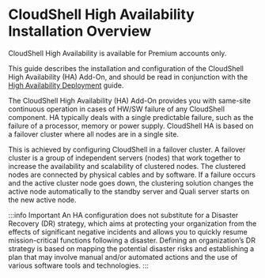# CloudShell High Availability Installation Overview

CloudShell High Availability is available for Premium accounts only.

This guide describes the installation and configuration of the CloudShell High Availability (HA) Add-On, and should be read in conjunction with the [High Availability Deployment](https://help.quali.com/Online%20Help/0.0/Portal/Content/HA-Deploy/HA-Deploy-Home.htm) guide.

The CloudShell High Availability (HA) Add-On provides you with same-site continuous operation in cases of HW/SW failure of any CloudShell component. HA typically deals with a single predictable failure, such as the failure of a processor, memory or power supply. CloudShell HA is based on a failover cluster where all nodes are in a single site.

This is achieved by configuring CloudShell in a failover cluster. A failover cluster is a group of independent servers (nodes) that work together to increase the availability and scalability of clustered nodes. The clustered nodes are connected by physical cables and by software. If a failure occurs and the active cluster node goes down, the clustering solution changes the active node automatically to the standby server and Quali server starts on the new active node.

:::info Important
An HA configuration does not substitute for a Disaster Recovery (DR) strategy, which aims at protecting your organization from the effects of significant negative incidents and allows you to quickly resume mission-critical functions following a disaster. Defining an organization’s DR strategy is based on mapping the potential disaster risks and establishing a plan that may involve manual and/or automated actions and the use of various software tools and technologies.
:::